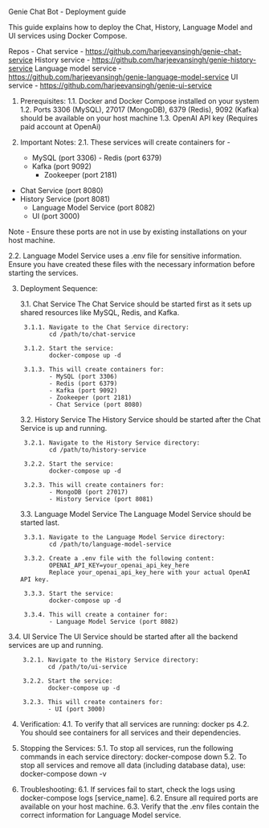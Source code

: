 Genie Chat Bot - Deployment guide



This guide explains how to deploy the Chat, History, Language Model and UI services using Docker Compose.

Repos -
Chat service - https://github.com/harjeevansingh/genie-chat-service 
History service - https://github.com/harjeevansingh/genie-history-service 
Language model service - https://github.com/harjeevansingh/genie-language-model-service 
UI service - https://github.com/harjeevansingh/genie-ui-service 

1. Prerequisites:
   1.1. Docker and Docker Compose installed on your system
   1.2. Ports 3306 (MySQL), 27017 (MongoDB), 6379 (Redis), 9092 (Kafka) should be available on your host machine
   1.3. OpenAI API key (Requires paid account at OpenAi)

2. Important Notes:
   2.1. These services will create containers for -
  	- MySQL (port 3306)
        	- Redis (port 6379)
  	- Kafka (port 9092)
     	- Zookeeper (port 2181)
- Chat Service (port 8080)
- History Service (port 8081)
 	- Language Model Service (port 8082)
	- UI (port 3000)

Note - Ensure these ports are not in use by existing installations on your host machine.

   2.2. Language Model Service uses a .env file for sensitive information. Ensure you have created these files with the necessary information before starting the services.

3. Deployment Sequence:

   3.1. Chat Service
        The Chat Service should be started first as it sets up shared resources like MySQL, Redis, and Kafka.

        3.1.1. Navigate to the Chat Service directory:
               cd /path/to/chat-service

        3.1.2. Start the service:
               docker-compose up -d

        3.1.3. This will create containers for:
               - MySQL (port 3306)
               - Redis (port 6379)
               - Kafka (port 9092)
               - Zookeeper (port 2181)
               - Chat Service (port 8080)

   3.2. History Service
        The History Service should be started after the Chat Service is up and running.

        3.2.1. Navigate to the History Service directory:
               cd /path/to/history-service

        3.2.2. Start the service:
               docker-compose up -d

        3.2.3. This will create containers for:
               - MongoDB (port 27017)
               - History Service (port 8081)

   3.3. Language Model Service
        The Language Model Service should be started last.

        3.3.1. Navigate to the Language Model Service directory:
               cd /path/to/language-model-service

        3.3.2. Create a .env file with the following content:
               OPENAI_API_KEY=your_openai_api_key_here
               Replace your_openai_api_key_here with your actual OpenAI API key.

        3.3.3. Start the service:
               docker-compose up -d

        3.3.4. This will create a container for:
               - Language Model Service (port 8082)

3.4. UI Service
        The UI Service should be started after all the backend services are up and running.

        3.2.1. Navigate to the History Service directory:
               cd /path/to/ui-service

        3.2.2. Start the service:
               docker-compose up -d

        3.2.3. This will create containers for:
               - UI (port 3000)

4. Verification:
   4.1. To verify that all services are running:
        docker ps
   4.2. You should see containers for all services and their dependencies.

5. Stopping the Services:
   5.1. To stop all services, run the following commands in each service directory:
        docker-compose down
   5.2. To stop all services and remove all data (including database data), use:
        docker-compose down -v

6. Troubleshooting:
   6.1. If services fail to start, check the logs using docker-compose logs [service_name].
   6.2. Ensure all required ports are available on your host machine.
   6.3. Verify that the .env files contain the correct information for Language Model service.
